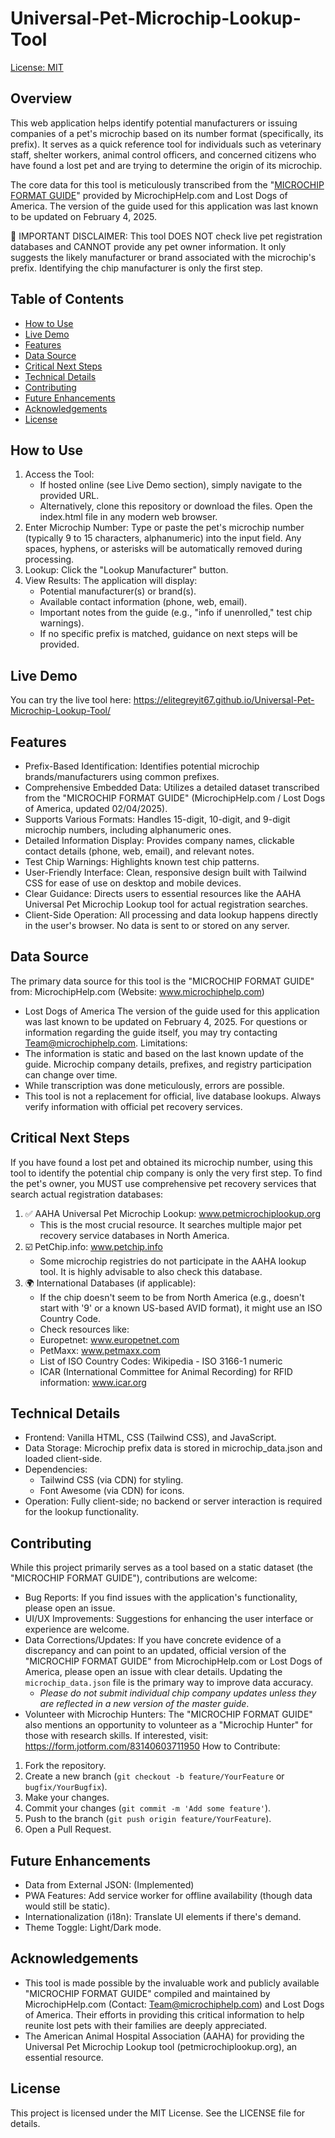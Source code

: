 # Universal-Pet-Microchip-Lookup-Tool

[License: MIT](https://opensource.org/license/MIT)

## Overview
This web application helps identify potential manufacturers or issuing companies of a pet's microchip based on its number format (specifically, its prefix). It serves as a quick reference tool for individuals such as veterinary staff, shelter workers, animal control officers, and concerned citizens who have found a lost pet and are trying to determine the origin of its microchip.

The core data for this tool is meticulously transcribed from the "[MICROCHIP FORMAT GUIDE](https://www.microchiphelp.com/uploads/9/9/7/3/9973230/format_03-29-2025.pdf)" provided by MicrochipHelp.com and Lost Dogs of America. The version of the guide used for this application was last known to be updated on February 4, 2025.

🔴 IMPORTANT DISCLAIMER: This tool DOES NOT check live pet registration databases and CANNOT provide any pet owner information. It only suggests the likely manufacturer or brand associated with the microchip's prefix. Identifying the chip manufacturer is only the first step.

## Table of Contents
- [How to Use](#how-to-use)
- [Live Demo](#live-demo)
- [Features](#features)
- [Data Source](#data-source)
- [Critical Next Steps](#critical-next-steps)
- [Technical Details](#technical-details)
- [Contributing](#contributing)
- [Future Enhancements](#future-enhancements)
- [Acknowledgements](#acknowledgments)
- [License](#license)

## How to Use
 1. Access the Tool:
	 - If hosted online (see Live Demo section), simply navigate to the provided URL.
	 - Alternatively, clone this repository or download the files. Open the index.html file in any modern web browser.
 2. Enter Microchip Number: Type or paste the pet's microchip number (typically 9 to 15 characters, alphanumeric) into the input field. Any spaces, hyphens, or asterisks will be automatically removed during processing.
 3. Lookup: Click the "Lookup Manufacturer" button.
 4. View Results: The application will display:
	 - Potential manufacturer(s) or brand(s).
	 - Available contact information (phone, web, email).
	 - Important notes from the guide (e.g., "info if unenrolled," test chip warnings).
	 - If no specific prefix is matched, guidance on next steps will be provided.

## Live Demo
You can try the live tool here: https://elitegreyit67.github.io/Universal-Pet-Microchip-Lookup-Tool/

## Features
- Prefix-Based Identification: Identifies potential microchip brands/manufacturers using common prefixes.
- Comprehensive Embedded Data: Utilizes a detailed dataset transcribed from the "MICROCHIP FORMAT GUIDE" (MicrochipHelp.com / Lost Dogs of America, updated 02/04/2025).
- Supports Various Formats: Handles 15-digit, 10-digit, and 9-digit microchip numbers, including alphanumeric ones.
- Detailed Information Display: Provides company names, clickable contact details (phone, web, email), and relevant notes.
- Test Chip Warnings: Highlights known test chip patterns.
- User-Friendly Interface: Clean, responsive design built with Tailwind CSS for ease of use on desktop and mobile devices.
- Clear Guidance: Directs users to essential resources like the AAHA Universal Pet Microchip Lookup tool for actual registration searches.
- Client-Side Operation: All processing and data lookup happens directly in the user's browser. No data is sent to or stored on any server.
  
## Data Source
The primary data source for this tool is the "MICROCHIP FORMAT GUIDE" from:
 MicrochipHelp.com (Website: www.microchiphelp.com)
- Lost Dogs of America
The version of the guide used for this application was last known to be updated on February 4, 2025. For questions or information regarding the guide itself, you may try contacting Team@microchiphelp.com.
Limitations:
- The information is static and based on the last known update of the guide. Microchip company details, prefixes, and registry participation can change over time.
- While transcription was done meticulously, errors are possible.
- This tool is not a replacement for official, live database lookups.
Always verify information with official pet recovery services.

## Critical Next Steps
If you have found a lost pet and obtained its microchip number, using this tool to identify the potential chip company is only the very first step. To find the pet's owner, you MUST use comprehensive pet recovery services that search actual registration databases:
1. ✅ AAHA Universal Pet Microchip Lookup: www.petmicrochiplookup.org
   - This is the most crucial resource. It searches multiple major pet recovery service databases in North America.
2. ☑️ PetChip.info: www.petchip.info
   - Some microchip registries do not participate in the AAHA lookup tool. It is highly advisable to also check this database.
 3. 🌍 International Databases (if applicable):
	 - If the chip doesn't seem to be from North America (e.g., doesn't start with '9' or a known US-based AVID format), it might use an ISO Country Code.
	 - Check resources like:
	 - Europetnet: www.europetnet.com
	 - PetMaxx: www.petmaxx.com
	 - List of ISO Country Codes: Wikipedia - ISO 3166-1 numeric
	 - ICAR (International Committee for Animal Recording) for RFID information: www.icar.org

## Technical Details
- Frontend: Vanilla HTML, CSS (Tailwind CSS), and JavaScript.
- Data Storage: Microchip prefix data is stored in microchip_data.json and loaded client-side.
- Dependencies:
	- Tailwind CSS (via CDN) for styling.
	- Font Awesome (via CDN) for icons.
- Operation: Fully client-side; no backend or server interaction is required for the lookup functionality.

## Contributing
While this project primarily serves as a tool based on a static dataset (the "MICROCHIP FORMAT GUIDE"), contributions are welcome:
- Bug Reports: If you find issues with the application's functionality, please open an issue.
- UI/UX Improvements: Suggestions for enhancing the user interface or experience are welcome.
- Data Corrections/Updates: If you have concrete evidence of a discrepancy and can point to an updated, official version of the "MICROCHIP FORMAT GUIDE" from MicrochipHelp.com or Lost Dogs of America, please open an issue with clear details. Updating the `microchip_data.json` file is the primary way to improve data accuracy.
	- *Please do not submit individual chip company updates unless they are reflected in a new version of the master guide*.
- Volunteer with Microchip Hunters: The "MICROCHIP FORMAT GUIDE" also mentions an opportunity to volunteer as a "Microchip Hunter" for those with research skills. If interested, visit: https://form.jotform.com/83140603711950
How to Contribute:
1. Fork the repository.
2. Create a new branch (`git checkout -b feature/YourFeature` or `bugfix/YourBugfix`).
3. Make your changes.
4. Commit your changes (`git commit -m 'Add some feature'`).
5. Push to the branch (`git push origin feature/YourFeature`).
6. Open a Pull Request.
   
## Future Enhancements
- Data from External JSON: (Implemented)
- PWA Features: Add service worker for offline availability (though data would still be static).
- Internationalization (i18n): Translate UI elements if there's demand.
- Theme Toggle: Light/Dark mode.
  
## Acknowledgements
- This tool is made possible by the invaluable work and publicly available "MICROCHIP FORMAT GUIDE" compiled and maintained by MicrochipHelp.com (Contact: Team@microchiphelp.com) and Lost Dogs of America. Their efforts in providing this critical information to help reunite lost pets with their families are deeply appreciated.
- The American Animal Hospital Association (AAHA) for providing the Universal Pet Microchip Lookup tool (petmicrochiplookup.org), an essential resource.
  
## License
This project is licensed under the MIT License. See the LICENSE file for details.
